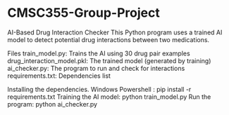 # CMSC355-Group-Project
AI-Based Drug Interaction Checker
This Python program uses a trained AI model to detect potential drug interactions between two medications.

Files
train_model.py: Trains the AI using 30 drug pair examples
drug_interaction_model.pkl: The trained model (generated by training)
ai_checker.py: The program to run and check for interactions
requirements.txt: Dependencies list

Installing the dependencies. Windows Powershell : pip install -r requirements.txt
Training the AI model: python train_model.py
Run the program: python ai_checker.py
